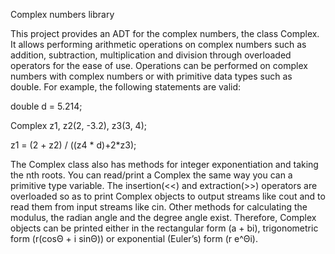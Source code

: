 Complex numbers library 
 
This project provides an ADT for the complex numbers, the class Complex. It allows performing arithmetic operations on complex numbers such as addition, subtraction, multiplication and division through overloaded operators for the ease of use. Operations can be performed on complex numbers with complex numbers or with primitive data types such as double. For example, the following statements are valid:

double d = 5.214;

Complex z1, z2(2, -3.2), z3(3, 4);

z1 = (2 + z2) / ((z4 * d)+2*z3);

The Complex class also has methods for integer exponentiation and taking the nth roots. You can read/print a Complex the same way you can a primitive type variable. The insertion(<<) and extraction(>>) operators are overloaded so as to print Complex objects to output streams like cout and to read them from input streams like cin. Other methods for calculating the modulus, the radian angle and the degree angle exist. Therefore, Complex objects can be printed either in the rectangular form (a + bi), trigonometric form (r(cosΘ + i sinΘ)) or exponential (Euler’s) form (r e^Θi).

